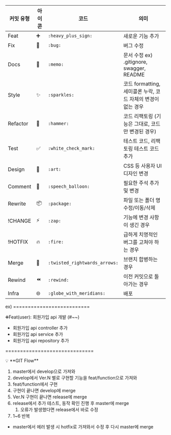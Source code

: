 | 커밋 유형 | 아이콘 | 코드 | 의미 |
| --- | --- | --- | --- |
| Feat | ➕ | `:heavy_plus_sign:` | 새로운 기능 추가 |
| Fix | 🐛 | `:bug:` | 버그 수정 |
| Docs | 📝 | `:memo:` | 문서 수정 ex) .gitignore, swagger, README |
| Style | ✨ | `:sparkles:` | 코드 formatting, 세미콜론 누락, 코드 자체의 변경이 없는 경우 |
| Refactor | 🔨 | `:hammer:` | 코드 리팩토링 (기능은 그대로, 코드만 변경된 경우) |
| Test | ✅ | `:white_check_mark:` | 테스트 코드, 리팩토링 테스트 코드 추가 |
| Design | 🎨 | `:art:` | CSS 등 사용자 UI 디자인 변경 |
| Comment | 💬 | `:speech_balloon:` | 필요한 주석 추가 및 변경 |
| Rewrite | 📦 | `:package:` | 파일 또는 폴더 명 수정/이동/삭제 |
| !CHANGE | ⚡️ | `:zap:` | 기능에 변경 사항이 생긴 경우 |
| !HOTFIX | 🔥 | `:fire:` | 급하게 치명적인 버그를 고쳐야 하는 경우 |
| Merge | 🔀 | `:twisted_rightwards_arrows:` | 브랜치 합병하는 경우 |
| Rewind | ⏪ | `:rewind:` | 이전 커밋으로 돌아가는 경우 |
| Infra | 🌐 | `:globe_with_meridians:` | 배포 |

ex) ==========================

➕Feat(user): 회원가입 api 개발 (#~~)

- 회원가입 api controller 추가
- 회원가입 api service 추가
- 회원가입 api repository 추가

==============================

<aside>
💡 **GIT Flow**

1. master에서 develop으로 가져와
2. develop에서 Ver.N 별로 구현할 기능을 feat/function으로 가져와
3. feat/function에서 구현
4. 구현이 끝나면 develop에 merge
5. Ver.N 구현이 끝나면 release에 merge
6. release에서 추가 테스트, 동작 확인 진행 후 master에 merge
    1. 오류가 발생했다면 release에서 바로 수정
7. 1~6 반복

 * master에서 에러 발생 시 hotfix로 가져와서 수정 후 다시 master에 merge

</aside>
